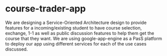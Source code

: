 # course-trader-app

We are designing a Service-Oriented Architecture design to provide features for a incoming/existing student to have course selection, exchange, 1-1 as well as public discussion features to help them get the course that they want. We are using google-app-engine as a PasS platform to deploy our app using different services for each of the use cases discussed.
